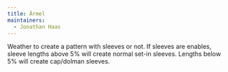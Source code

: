 ```yaml
---
title: Ärmel
maintainers:
  - Jonathan Haas
---
```


Weather to create a pattern with sleeves or not. If sleeves are enables, sleeve lengths above 5% will create normal set-in sleeves. Lengths below 5% will create cap/dolman sleeves.
